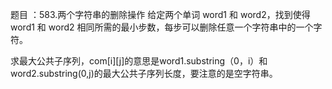 题目 ：583.两个字符串的删除操作
给定两个单词 word1 和 word2，找到使得 word1 和 word2 相同所需的最小步数，每步可以删除任意一个字符串中的一个字符。

求最大公共子序列，com[i][j]的意思是word1.substring（0，i）和word2.substring(0,j)的最大公共子序列长度，要注意的是空字符串。